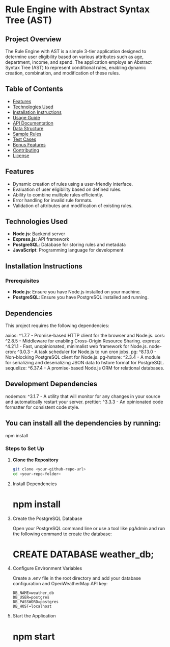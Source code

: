 # Rule Engine with Abstract Syntax Tree (AST)

## Project Overview

The Rule Engine with AST is a simple 3-tier application designed to determine user eligibility based on various attributes such as age, department, income, and spend. The application employs an Abstract Syntax Tree (AST) to represent conditional rules, enabling dynamic creation, combination, and modification of these rules.

## Table of Contents

- [Features](#features)
- [Technologies Used](#technologies-used)
- [Installation Instructions](#installation-instructions)
- [Usage Guide](#usage-guide)
- [API Documentation](#api-documentation)
- [Data Structure](#data-structure)
- [Sample Rules](#sample-rules)
- [Test Cases](#test-cases)
- [Bonus Features](#bonus-features)
- [Contributing](#contributing)
- [License](#license)

## Features

- Dynamic creation of rules using a user-friendly interface.
- Evaluation of user eligibility based on defined rules.
- Ability to combine multiple rules efficiently.
- Error handling for invalid rule formats.
- Validation of attributes and modification of existing rules.

## Technologies Used

- **Node.js**: Backend server
- **Express.js**: API framework
- **PostgreSQL**: Database for storing rules and metadata
- **JavaScript**: Programming language for development

## Installation Instructions

### Prerequisites

- **Node.js**: Ensure you have Node.js installed on your machine.
- **PostgreSQL**: Ensure you have PostgreSQL installed and running.

## Dependencies

This project requires the following dependencies:

axios: ^1.7.7 - Promise-based HTTP client for the browser and Node.js.
cors: ^2.8.5 - Middleware for enabling Cross-Origin Resource Sharing.
express: ^4.21.1 - Fast, unopinionated, minimalist web framework for Node.js.
node-cron: ^3.0.3 - A task scheduler for Node.js to run cron jobs.
pg: ^8.13.0 - Non-blocking PostgreSQL client for Node.js.
pg-hstore: ^2.3.4 - A module for serializing and deserializing JSON data to hstore format for PostgreSQL.
sequelize: ^6.37.4 - A promise-based Node.js ORM for relational databases.

## Development Dependencies

nodemon: ^3.1.7 - A utility that will monitor for any changes in your source and automatically restart your server.
prettier: ^3.3.3 - An opinionated code formatter for consistent code style.

## You can install all the dependencies by running:

npm install

### Steps to Set Up

1.  **Clone the Repository**

    ```bash
    git clone <your-github-repo-url>
    cd <your-repo-folder>

    ```

2.  Install Dependencies

    # npm install

3.  Create the PostgreSQL Database

    Open your PostgreSQL command line or use a tool like pgAdmin and run the following command to create the database:

    # CREATE DATABASE weather_db;

4.  Configure Environment Variables

    Create a .env file in the root directory and add your database configuration and OpenWeatherMap API key:

        DB_NAME=weather_db
        DB_USER=postgres
        DB_PASSWORD=postgres
        DB_HOST=localhost

5.  Start the Application
    # npm start
